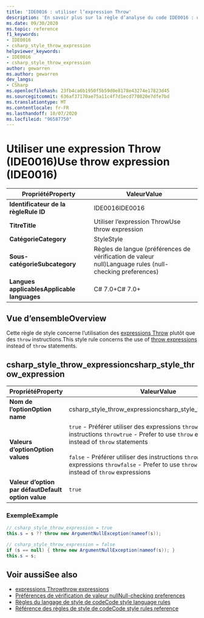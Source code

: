 ```yaml
---
title: 'IDE0016 : utiliser l’expression Throw'
description: 'En savoir plus sur la règle d’analyse du code IDE0016 : utiliser une expression Throw'
ms.date: 09/30/2020
ms.topic: reference
f1_keywords:
- IDE0016
- csharp_style_throw_expression
helpviewer_keywords:
- IDE0016
- csharp_style_throw_expression
author: gewarren
ms.author: gewarren
dev_langs:
- CSharp
ms.openlocfilehash: 23fb4ca6b1950f5b59d0e8178e43274e17823d45
ms.sourcegitcommit: 636af37170ae75a11c4f7d1ecd770820e7dfe7bd
ms.translationtype: MT
ms.contentlocale: fr-FR
ms.lasthandoff: 10/07/2020
ms.locfileid: "96587750"
---
```

# <a name="use-throw-expression-ide0016"></a><span data-ttu-id="e30cf-103">Utiliser une expression Throw (IDE0016)</span><span class="sxs-lookup"><span data-stu-id="e30cf-103">Use throw expression (IDE0016)</span></span>

|<span data-ttu-id="e30cf-104">Propriété</span><span class="sxs-lookup"><span data-stu-id="e30cf-104">Property</span></span>|<span data-ttu-id="e30cf-105">Valeur</span><span class="sxs-lookup"><span data-stu-id="e30cf-105">Value</span></span>|
|-|-|
| <span data-ttu-id="e30cf-106">**Identificateur de la règle**</span><span class="sxs-lookup"><span data-stu-id="e30cf-106">**Rule ID**</span></span> | <span data-ttu-id="e30cf-107">IDE0016</span><span class="sxs-lookup"><span data-stu-id="e30cf-107">IDE0016</span></span> |
| <span data-ttu-id="e30cf-108">**Titre**</span><span class="sxs-lookup"><span data-stu-id="e30cf-108">**Title**</span></span> | <span data-ttu-id="e30cf-109">Utiliser l’expression Throw</span><span class="sxs-lookup"><span data-stu-id="e30cf-109">Use throw expression</span></span> |
| <span data-ttu-id="e30cf-110">**Catégorie**</span><span class="sxs-lookup"><span data-stu-id="e30cf-110">**Category**</span></span> | <span data-ttu-id="e30cf-111">Style</span><span class="sxs-lookup"><span data-stu-id="e30cf-111">Style</span></span> |
| <span data-ttu-id="e30cf-112">**Sous-catégorie**</span><span class="sxs-lookup"><span data-stu-id="e30cf-112">**Subcategory**</span></span> | <span data-ttu-id="e30cf-113">Règles de langue (préférences de vérification de valeur null)</span><span class="sxs-lookup"><span data-stu-id="e30cf-113">Language rules (null-checking preferences)</span></span> |
| <span data-ttu-id="e30cf-114">**Langues applicables**</span><span class="sxs-lookup"><span data-stu-id="e30cf-114">**Applicable languages**</span></span> | <span data-ttu-id="e30cf-115">C# 7.0+</span><span class="sxs-lookup"><span data-stu-id="e30cf-115">C# 7.0+</span></span> |

## <a name="overview"></a><span data-ttu-id="e30cf-116">Vue d’ensemble</span><span class="sxs-lookup"><span data-stu-id="e30cf-116">Overview</span></span>

<span data-ttu-id="e30cf-117">Cette règle de style concerne l’utilisation des [expressions Throw](../../../csharp/language-reference/keywords/throw.md#the-throw-expression) plutôt que des `throw` instructions.</span><span class="sxs-lookup"><span data-stu-id="e30cf-117">This style rule concerns the use of [throw expressions](../../../csharp/language-reference/keywords/throw.md#the-throw-expression) instead of `throw` statements.</span></span>

## <a name="csharp_style_throw_expression"></a><span data-ttu-id="e30cf-118">csharp_style_throw_expression</span><span class="sxs-lookup"><span data-stu-id="e30cf-118">csharp_style_throw_expression</span></span>

|<span data-ttu-id="e30cf-119">Propriété</span><span class="sxs-lookup"><span data-stu-id="e30cf-119">Property</span></span>|<span data-ttu-id="e30cf-120">Valeur</span><span class="sxs-lookup"><span data-stu-id="e30cf-120">Value</span></span>|
|-|-|
| <span data-ttu-id="e30cf-121">**Nom de l’option**</span><span class="sxs-lookup"><span data-stu-id="e30cf-121">**Option name**</span></span> | <span data-ttu-id="e30cf-122">csharp_style_throw_expression</span><span class="sxs-lookup"><span data-stu-id="e30cf-122">csharp_style_throw_expression</span></span>
| <span data-ttu-id="e30cf-123">**Valeurs d’option**</span><span class="sxs-lookup"><span data-stu-id="e30cf-123">**Option values**</span></span> | <span data-ttu-id="e30cf-124">`true` - Préférer utiliser des expressions `throw` plutôt que des instructions `throw`</span><span class="sxs-lookup"><span data-stu-id="e30cf-124">`true` - Prefer to use `throw` expressions instead of `throw` statements</span></span><br /><br /><span data-ttu-id="e30cf-125">`false` - Préférer utiliser des instructions `throw` plutôt que des expressions `throw`</span><span class="sxs-lookup"><span data-stu-id="e30cf-125">`false` - Prefer to use `throw` statements instead of `throw` expressions</span></span> |
| <span data-ttu-id="e30cf-126">**Valeur d’option par défaut**</span><span class="sxs-lookup"><span data-stu-id="e30cf-126">**Default option value**</span></span> | `true` |

### <a name="example"></a><span data-ttu-id="e30cf-127">Exemple</span><span class="sxs-lookup"><span data-stu-id="e30cf-127">Example</span></span>

```csharp
// csharp_style_throw_expression = true
this.s = s ?? throw new ArgumentNullException(nameof(s));

// csharp_style_throw_expression = false
if (s == null) { throw new ArgumentNullException(nameof(s)); }
this.s = s;
```

## <a name="see-also"></a><span data-ttu-id="e30cf-128">Voir aussi</span><span class="sxs-lookup"><span data-stu-id="e30cf-128">See also</span></span>

- [<span data-ttu-id="e30cf-129">expressions Throw</span><span class="sxs-lookup"><span data-stu-id="e30cf-129">throw expressions</span></span>](../../../csharp/language-reference/keywords/throw.md#the-throw-expression)
- [<span data-ttu-id="e30cf-130">Préférences de vérification de valeur null</span><span class="sxs-lookup"><span data-stu-id="e30cf-130">Null-checking preferences</span></span>](null-checking-preferences.md)
- [<span data-ttu-id="e30cf-131">Règles du langage de style de code</span><span class="sxs-lookup"><span data-stu-id="e30cf-131">Code style language rules</span></span>](language-rules.md)
- [<span data-ttu-id="e30cf-132">Référence des règles de style de code</span><span class="sxs-lookup"><span data-stu-id="e30cf-132">Code style rules reference</span></span>](index.md)
